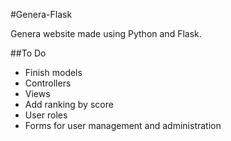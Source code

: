 #Genera-Flask

Genera website made using Python and Flask.

##To Do

- Finish models
- Controllers
- Views
- Add ranking by score
- User roles
- Forms for user management and administration
